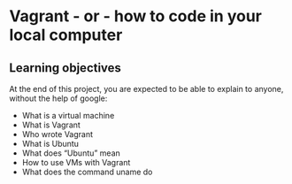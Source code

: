# Vagrant - or - how to code in your local computer

## Learning objectives

At the end of this project, you are expected to be able to explain to anyone, without the help of google:

* What is a virtual machine
* What is Vagrant
* Who wrote Vagrant
* What is Ubuntu
* What does “Ubuntu” mean
* How to use VMs with Vagrant
* What does the command uname do

